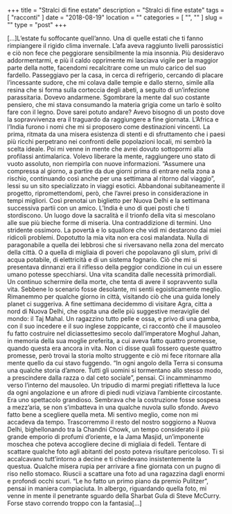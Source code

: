 +++
title = "Stralci di fine estate"
description = "Stralci di fine estate"
tags = [ "racconti" ]
date = "2018-08-19"
location = ""
categories = [
  "",
  ""
]
slug = ""
type = "post"
+++

[…]L’estate fu soffocante quell’anno. Una di quelle estati che ti fanno rimpiangere il rigido clima invernale. L’afa aveva raggiunto livelli parossistici e ciò non fece che peggiorare sensibilmente la mia insonnia. Più desideravo addormentarmi, e più il caldo opprimente mi lasciava vigile per la maggior parte della notte, facendomi recalcitrare come un mulo carico del suo fardello. Passeggiavo per la casa, in cerca di refrigerio, cercando di placare l’incessante sudore, che mi colava dalle tempie e dallo sterno, simile alla resina che si forma sulla corteccia degli abeti, a seguito di un’infezione parassitaria. Dovevo andarmene. Sgombrare la mente dal suo costante pensiero, che mi stava consumando la materia grigia come un tarlo è solito fare con il legno. Dove sarei potuto andare? Avevo bisogno di un posto dove la sopravvivenza era il traguardo da raggiungere a fine giornata. L’Africa e l’India furono i nomi che mi si proposero come destinazioni vincenti. La prima, ritmata da una misera esistenza di stenti e di sfruttamento che i paesi più ricchi perpetrano nei confronti delle popolazioni locali, mi sembrò la scelta ideale. Poi mi venne in mente che avrei dovuto sottopormi alla profilassi antimalarica. Volevo liberare la mente, raggiungere uno stato di vuoto assoluto, non riempirla con nuove informazioni. “Assumere una compressa al giorno, a partire da due giorni prima di entrare nella zona a rischio, continuando così anche per una settimana al ritorno dal viaggio”, lessi su un sito specializzato in viaggi esotici. Abbandonai subitaneamente il progetto, ripromettendomi, però, che l’avrei preso in considerazione in tempi migliori. Così prenotai un biglietto per Nuova Delhi e la settimana successiva partii con un amico. L’India è uno di quei posti che ti stordiscono. Un luogo dove la sacralità e il trionfo della vita si mescolano alle sue più bieche forme di miseria. Una contraddizione di termini. Uno stridente ossimoro. La povertà e lo squallore che vidi mi destarono dai miei ridicoli problemi. Dopotutto la mia vita non era così malandata. Nulla di paragonabile a quella dei lebbrosi che si riversavano nella zona del mercato della città. O a quella di migliaia di poveri che popolavano gli slum, privi di acqua potabile, di elettricità e di un sistema fognario. Ciò che mi si presentava dinnanzi era il riflesso della peggior condizione in cui un essere umano potesse specchiarsi. Una vita scandita dalle necessità primordiali. Un continuo schermire della morte, che tenta di avere il sopravvento sulla vita. Sebbene lo scenario fosse desolante, mi sentii egoisticamente meglio. Rimanemmo per qualche giorno in città, visitando ciò che una guida lonely planet ci suggeriva. A fine settimana decidemmo di visitare Agra, citta a nord di Nuova Delhi, che ospita una delle più suggestive meraviglie del mondo: il Taj Mahal. Un ragazzino tutto pelle e ossa, e privo di una gamba, con il suo incedere e il suo inglese zoppicante, ci raccontò che il mausoleo fu fatto costruire nel diciassettesimo secolo dall’imperatore Moghul Jahan, in memoria della sua moglie preferita, a cui aveva fatto quattro promesse, quando questa era ancora in vita. Non ci disse quali fossero queste quattro promesse, però trovai la storia molto struggente e ciò mi fece ritornare alla mente quello da cui stavo fuggendo. “In ogni angolo della Terra si consuma una qualche storia d’amore. Tutti gli uomini si tormentano allo stesso modo, a prescindere dalla razza o dal ceto sociale”, pensai. Ci incamminammo verso l’interno del mausoleo. Un tripudio di marmi pregiati rifletteva la luce da ogni angolazione e un afrore di piedi nudi viziava l’ambiente circostante. Era uno spettacolo grandioso. Sembrava che la costruzione fosse sospesa a mezz’aria, se non s’imbatteva in una qualche nuvola sullo sfondo. Avevo fatto bene a scegliere quella meta. Mi sentivo meglio, come non mi accadeva da tempo. Trascorremmo il resto del nostro soggiorno a Nuova Delhi, bighellonando tra la Chandni Chowk, un tempo considerato il più grande emporio di profumi d’oriente, e la Jama Masjid, un’imponente moschea che poteva accogliere decine di migliaia di fedeli. Tentare di scattare qualche foto agli abitanti del posto poteva risultare pericoloso. Ti si accalcavano tutt’intorno a decine e ti chiedevano insistentemente la questua. Qualche misera rupia per arrivare a fine giornata con un pugno di riso nello stomaco. Riuscii a scattare una foto ad una ragazzina dagli enormi e profondi occhi scuri. “Le ho fatto un primo piano da premio Pulitzer”, pensai in maniera compiaciuta. In albergo, riguardando quella foto, mi venne in mente il penetrante sguardo della Sharbat Gula di Steve McCurry. Forse stavo correndo troppo con la fantasia[…]
